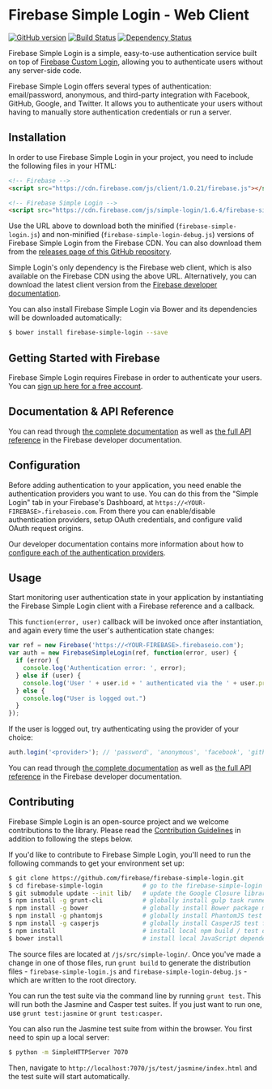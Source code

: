 # Firebase Simple Login - Web Client

[![GitHub version](https://badge.fury.io/gh/firebase%2Ffirebase-simple-login.svg)](http://badge.fury.io/gh/firebase%2Ffirebase-simple-login)
[![Build Status](https://api.travis-ci.org/firebase/firebase-simple-login.svg?branch=master)](https://travis-ci.org/firebase/firebase-simple-login)
[![Dependency Status](https://gemnasium.com/firebase/firebase-simple-login.png)](https://gemnasium.com/firebase/firebase-simple-login)

Firebase Simple Login is a simple, easy-to-use authentication service built on top of
[Firebase Custom Login](https://www.firebase.com/docs/web/guide/simple-login/custom.html?utm_source=login-js),
allowing you to authenticate users without any server-side code.

Firebase Simple Login offers several types of authentication: email/password, anonymous, and
third-party integration with Facebook, GitHub, Google, and Twitter. It allows you to authenticate
your users without having to manually store authentication credentials or run a server.


## Installation

In order to use Firebase Simple Login in your project, you need to include the following files
in your HTML:

```html
<!-- Firebase -->
<script src="https://cdn.firebase.com/js/client/1.0.21/firebase.js"></script>

<!-- Firebase Simple Login -->
<script src="https://cdn.firebase.com/js/simple-login/1.6.4/firebase-simple-login.js"></script>
```

Use the URL above to download both the minified (`firebase-simple-login.js`) and non-minified
(`firebase-simple-login-debug.js`) versions of Firebase Simple Login from the Firebase CDN.
You can also download them from the
[releases page of this GitHub repository](https://github.com/firebase/firebase-simple-login/releases).

Simple Login's only dependency is the Firebase web client, which is also available on the Firebase
CDN using the above URL. Alternatively, you can download the latest client version from the
[Firebase developer documentation](https://www.firebase.com/docs/web/quickstart?utm_source=login-js).

You can also install Firebase Simple Login via Bower and its dependencies will be downloaded
automatically:

```bash
$ bower install firebase-simple-login --save
```

## Getting Started with Firebase

Firebase Simple Login requires Firebase in order to authenticate your users. You can
[sign up here for a free account](https://www.firebase.com/signup/?utm_source=login-js).


## Documentation & API Reference

You can read through [the complete documentation](https://www.firebase.com/docs/web/guide/user-auth.html?utm_source=login-js)
as well as [the full API reference](https://www.firebase.com/docs/web/api/firebasesimplelogin/?utm_source=login-js)
in the Firebase developer documentation.


## Configuration

Before adding authentication to your application, you need enable the authentication providers
you want to use. You can do this from the "Simple Login" tab in your Firebase's Dashboard, at
`https://<YOUR-FIREBASE>.firebaseio.com`. From there you can enable/disable authentication
providers, setup OAuth credentials, and configure valid OAuth request origins.

Our developer documentation contains more information about how to
[configure each of the authentication providers](https://www.firebase.com/docs/web/guide/user-auth.html#section-providers?utm_source=login-js).


## Usage

Start monitoring user authentication state in your application by instantiating
the Firebase Simple Login client with a Firebase reference and a callback.

This `function(error, user)` callback will be invoked once after instantiation,
and again every time the user's authentication state changes:

```javascript
var ref = new Firebase('https://<YOUR-FIREBASE>.firebaseio.com');
var auth = new FirebaseSimpleLogin(ref, function(error, user) {
  if (error) {
    console.log('Authentication error: ', error);
  } else if (user) {
    console.log('User ' + user.id + ' authenticated via the ' + user.provider + ' provider!');
  } else {
    console.log("User is logged out.")
  }
});
```

If the user is logged out, try authenticating using the provider of your choice:

```javascript
auth.login('<provider>'); // 'password', 'anonymous', 'facebook', 'github', etc.
```

You can read through [the complete documentation](https://www.firebase.com/docs/web/guide/user-auth.html?utm_source=login-js)
as well as [the full API reference](https://www.firebase.com/docs/web/api/firebasesimplelogin/?utm_source=login-js)
in the Firebase developer documentation.


## Contributing

Firebase Simple Login is an open-source project and we welcome contributions to the library.
Please read the [Contribution Guidelines](./CONTRIBUTING.md) in addition to following the steps
below.

If you'd like to contribute to Firebase Simple Login, you'll need to run the following commands
to get your environment set up:

```bash
$ git clone https://github.com/firebase/firebase-simple-login.git
$ cd firebase-simple-login           # go to the firebase-simple-login directory
$ git submodule update --init lib/   # update the Google Closure library submodule
$ npm install -g grunt-cli           # globally install gulp task runner
$ npm install -g bower               # globally install Bower package manager
$ npm install -g phantomjs           # globally install PhantomJS test framework
$ npm install -g casperjs            # globally install CasperJS test framework
$ npm install                        # install local npm build / test dependencies
$ bower install                      # install local JavaScript dependencies
```

The source files are located at `/js/src/simple-login/`. Once you've made a change in one of
those files, run `grunt build` to generate the distribution files - `firebase-simple-login.js`
and `firebase-simple-login-debug.js` - which are written to the root directory.

You can run the test suite via the command line by running `grunt test`. This will run both
the Jasmine and Casper test suites. If you just want to run one, use `grunt test:jasmine` or
`grunt test:casper`.

You can also run the Jasmine test suite from within the browser. You first need to spin up a
local server:

```bash
$ python -m SimpleHTTPServer 7070
```

Then, navigate to `http://localhost:7070/js/test/jasmine/index.html` and the test suite will
start automatically.
